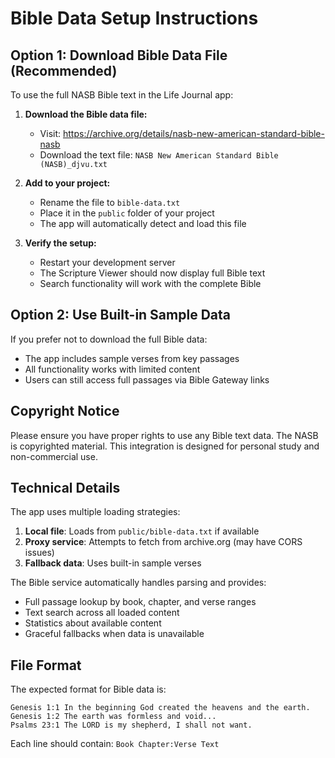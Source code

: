 # Bible Data Setup Instructions

## Option 1: Download Bible Data File (Recommended)

To use the full NASB Bible text in the Life Journal app:

1. **Download the Bible data file:**
   - Visit: https://archive.org/details/nasb-new-american-standard-bible-nasb
   - Download the text file: `NASB New American Standard Bible (NASB)_djvu.txt`

2. **Add to your project:**
   - Rename the file to `bible-data.txt`
   - Place it in the `public` folder of your project
   - The app will automatically detect and load this file

3. **Verify the setup:**
   - Restart your development server
   - The Scripture Viewer should now display full Bible text
   - Search functionality will work with the complete Bible

## Option 2: Use Built-in Sample Data

If you prefer not to download the full Bible data:

- The app includes sample verses from key passages
- All functionality works with limited content
- Users can still access full passages via Bible Gateway links

## Copyright Notice

Please ensure you have proper rights to use any Bible text data. The NASB is copyrighted material. This integration is designed for personal study and non-commercial use.

## Technical Details

The app uses multiple loading strategies:

1. **Local file**: Loads from `public/bible-data.txt` if available
2. **Proxy service**: Attempts to fetch from archive.org (may have CORS issues)
3. **Fallback data**: Uses built-in sample verses

The Bible service automatically handles parsing and provides:
- Full passage lookup by book, chapter, and verse ranges
- Text search across all loaded content
- Statistics about available content
- Graceful fallbacks when data is unavailable

## File Format

The expected format for Bible data is:
```
Genesis 1:1 In the beginning God created the heavens and the earth.
Genesis 1:2 The earth was formless and void...
Psalms 23:1 The LORD is my shepherd, I shall not want.
```

Each line should contain: `Book Chapter:Verse Text`